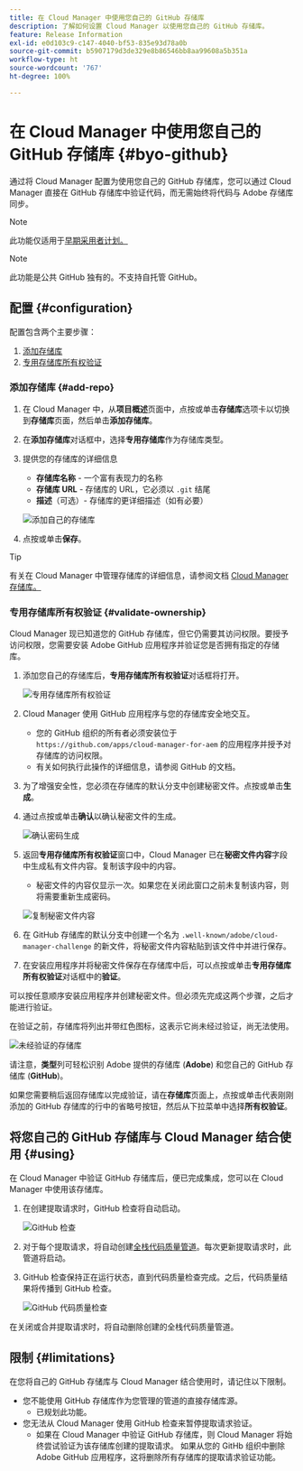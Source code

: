 ```yaml
---
title: 在 Cloud Manager 中使用您自己的 GitHub 存储库
description: 了解如何设置 Cloud Manager 以使用您自己的 GitHub 存储库。
feature: Release Information
exl-id: e0d103c9-c147-4040-bf53-835e93d78a0b
source-git-commit: b5907179d3de329e8b86546bb8aa99608a5b351a
workflow-type: ht
source-wordcount: '767'
ht-degree: 100%

---
```



# 在 Cloud Manager 中使用您自己的 GitHub 存储库 {#byo-github}

通过将 Cloud Manager 配置为使用您自己的 GitHub 存储库，您可以通过 Cloud Manager 直接在 GitHub 存储库中验证代码，而无需始终将代码与 Adobe 存储库同步。

>[!NOTE]
>
>此功能仅适用于[早期采用者计划。](/help/release-notes/current.md#early-adoption)

>[!NOTE]
>
>此功能是公共 GitHub 独有的。不支持自托管 GitHub。

## 配置 {#configuration}

配置包含两个主要步骤：

1. [添加存储库](#add-repo)
1. [专用存储库所有权验证](#validate-ownership)

### 添加存储库 {#add-repo}

1. 在 Cloud Manager 中，从&#x200B;**项目概述**&#x200B;页面中，点按或单击&#x200B;**存储库**&#x200B;选项卡以切换到&#x200B;**存储库**&#x200B;页面，然后单击&#x200B;**添加存储库**。

1. 在&#x200B;**添加存储库**&#x200B;对话框中，选择&#x200B;**专用存储库**&#x200B;作为存储库类型。

1. 提供您的存储库的详细信息

   * **存储库名称** - 一个富有表现力的名称
   * **存储库 URL** - 存储库的 URL，它必须以 `.git` 结尾
   * **描述**（可选）- 存储库的更详细描述（如有必要）

   ![添加自己的存储库](/help/assets/repositories/add-own-github.png)

1. 点按或单击&#x200B;**保存**。

>[!TIP]
>
>有关在 Cloud Manager 中管理存储库的详细信息，请参阅文档 [Cloud Manager 存储库。](/help/managing-code/repositories.md)

### 专用存储库所有权验证 {#validate-ownership}

Cloud Manager 现已知道您的 GitHub 存储库，但它仍需要其访问权限。要授予访问权限，您需要安装 Adobe GitHub 应用程序并验证您是否拥有指定的存储库。

1. 添加您自己的存储库后，**专用存储库所有权验证**&#x200B;对话框将打开。

   ![专用存储库所有权验证](/help/assets/repositories/private-repo-validate.png)

1. Cloud Manager 使用 GitHub 应用程序与您的存储库安全地交互。
   * 您的 GitHub 组织的所有者必须安装位于 `https://github.com/apps/cloud-manager-for-aem` 的应用程序并授予对存储库的访问权限。
   * 有关如何执行此操作的详细信息，请参阅 GitHub 的文档。

1. 为了增强安全性，您必须在存储库的默认分支中创建秘密文件。点按或单击&#x200B;**生成**。

1. 通过点按或单击&#x200B;**确认**&#x200B;以确认秘密文件的生成。

   ![确认密码生成](/help/assets/repositories/confirm-generation.png)

1. 返回&#x200B;**专用存储库所有权验证**&#x200B;窗口中，Cloud Manager 已在&#x200B;**秘密文件内容**&#x200B;字段中生成私有文件内容。复制该字段中的内容。

   * 秘密文件的内容仅显示一次。如果您在关闭此窗口之前未复制该内容，则将需要重新生成密码。

   ![复制秘密文件内容](/help/assets/repositories/new-secret.png)

1. 在 GitHub 存储库的默认分支中创建一个名为 `.well-known/adobe/cloud-manager-challenge` 的新文件，将秘密文件内容粘贴到该文件中并进行保存。

1. 在安装应用程序并将秘密文件保存在存储库中后，可以点按或单击&#x200B;**专用存储库所有权验证**&#x200B;对话框中的&#x200B;**验证**。

可以按任意顺序安装应用程序并创建秘密文件。但必须先完成这两个步骤，之后才能进行验证。

在验证之前，存储库将列出并带红色图标，这表示它尚未经过验证，尚无法使用。

![未经验证的存储库](/help/assets/repositories/unvalidated-repo.png)

请注意，**类型**&#x200B;列可轻松识别 Adobe 提供的存储库 (**Adobe**) 和您自己的 GitHub 存储库 (**GitHub**)。

如果您需要稍后返回存储库以完成验证，请在&#x200B;**存储库**&#x200B;页面上，点按或单击代表刚刚添加的 GitHub 存储库的行中的省略号按钮，然后从下拉菜单中选择&#x200B;**所有权验证**。

## 将您自己的 GitHub 存储库与 Cloud Manager 结合使用 {#using}

在 Cloud Manager 中验证 GitHub 存储库后，便已完成集成，您可以在 Cloud Manager 中使用该存储库。

1. 在创建提取请求时，GitHub 检查将自动启动。

   ![GitHub 检查](/help/assets/repositories/github-checks.png)

1. 对于每个提取请求，将自动创建[全栈代码质量管道](/help/using/managing-pipelines.md)。每次更新提取请求时，此管道将启动。

1. GitHub 检查保持正在运行状态，直到代码质量检查完成。之后，代码质量结果将传播到 GitHub 检查。

   ![GitHub 代码质量检查](/help/assets/repositories/github-code-quality.png)

在关闭或合并提取请求时，将自动删除创建的全栈代码质量管道。

## 限制 {#limitations}

在您将自己的 GitHub 存储库与 Cloud Manager 结合使用时，请记住以下限制。

* 您不能使用 GitHub 存储库作为您管理的管道的直接存储库源。
   * 已规划此功能。
* 您无法从 Cloud Manager 使用 GitHub 检查来暂停提取请求验证。
   * 如果在 Cloud Manager 中验证 GitHub 存储库，则 Cloud Manager 将始终尝试验证为该存储库创建的提取请求。
如果从您的 GitHb 组织中删除 Adobe GitHub 应用程序，这将删除所有存储库的提取请求验证功能。
